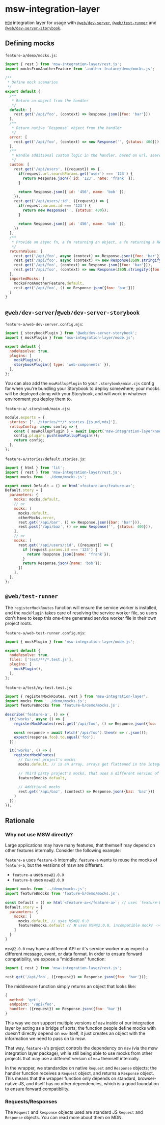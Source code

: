 # msw-integration-layer

[`MSW`](https://mswjs.io/) integration layer for usage with [`@web/dev-server`](https://modern-web.dev/docs/dev-server/overview/), [`@web/test-runner`](https://modern-web.dev/docs/test-runner/overview/) and [`@web/dev-server-storybook`](https://modern-web.dev/docs/dev-server/plugins/storybook/#mainjs-and-previewjs).

## Defining mocks

`feature-a/demo/mocks.js`:
```js
import { rest } from 'msw-integration-layer/rest.js';
import mocksFromAnotherFeature from 'another-feature/demo/mocks.js';
 
/**
 * Define mock scenarios
 */
export default {
  /**
   * Return an object from the handler
   */
  default: [
    rest.get('/api/foo', (context) => Response.json({foo: 'bar'}))
  ],
  /**
   * Return native `Response` object from the handler
   */
  error: [
    rest.get('/api/foo', (context) => new Response('', {status: 400}))
  ],
  /**
   * Handle additional custom logic in the handler, based on url, searchparams, whatever
   */
  custom: [
    rest.get('/api/users', ({request}) => {
      if(request.url.searchParams.get('user') === '123') {
        return Response.json({ id: '123', name: 'frank' });
      }
   
      return Response.json({ id: '456', name: 'bob' });
    }),
    rest.get('/api/users/:id', ({request}) => {
      if(request.params.id === '123') {
        return new Response('', {status: 400});
      }
 
      return Response.json({ id: '456', name: 'bob' });
    })
  ],
  /**
   * Provide an async fn, a fn returning an object, a fn returning a Response, or just an object
   */
  returnValues: [
    rest.get('/api/foo', async (context) => Response.json({foo: 'bar'})),
    rest.get('/api/foo', async (context) => new Response(JSON.stringify({foo: 'bar'}), {status: 200})),
    rest.get('/api/foo', (context) => Response.json({foo: 'bar'})),
    rest.get('/api/foo', (context) => new Response(JSON.stringify({foo: 'bar'}), {status: 200})),
  ],
  importedMocks: [
    mocksFromAnotherFeature.default,
    rest.get('/api/foo', () => Response.json({foo: 'bar'}))
  ]
}
```

## `@web/dev-server`/`@web/dev-server-storybook`

`feature-a/web-dev-server.config.mjs`:
```js
import { storybookPlugin } from '@web/dev-server-storybook';
import { mockPlugin } from 'msw-integration-layer/node.js';

export default {
  nodeResolve: true,
  plugins: [
    mockPlugin(),
    storybookPlugin({ type: 'web-components' }),
  ],
};
```

You can also add the `mswRollupPlugin` to your `.storybook/main.cjs` config for when you're bundling your Storybook to deploy somewhere; your mocks will be deployed along with your Storybook, and will work in whatever environment you deploy them to.

`feature-a/.storybook/main.cjs`:
```js
module.exports = {
  stories: ['../stories/**/*.stories.{js,md,mdx}'],
  rollupConfig: async config => {
    const { mswRollupPlugin } = await import('msw-integration-layer/node.js');
    config.plugins.push(mswRollupPlugin());
    return config;
  },
};
```

`feature-a/stories/default.stories.js`:
```js
import { html } from 'lit';
import { rest } from 'msw-integration-layer/rest.js';
import mocks from '../demo/mocks.js';

export const Default = () => html`<feature-a></feature-a>`;
Default.story = {
  parameters: {
    mocks: mocks.default,
    // or
    mocks: [
      mocks.default,
      otherMocks.error,
      rest.get('/api/bar', () => Response.json({bar: 'bar'})),
      rest.post('/api/baz', () => new Response('', {status: 400})),
    ],
    // or
    mocks: [
      rest.get('/api/users/:id', ({request}) => {
        if (request.params.id === '123') {
          return Response.json({name: 'frank'});
        }
        return Response.json({name: 'bob'});
      })
    ],
  },
};
```

## `@web/test-runner`

The `registerMockRoutes` function will ensure the service worker is installed, and the `mockPlugin` takes care of resolving the service worker file, so users don't have to keep this one-time generated service worker file in their own project roots.

`feature-a/web-test-runner.config.mjs`:
```js
import { mockPlugin } from 'msw-integration-layer/node.js';

export default {
  nodeResolve: true,
  files: ['test/**/*.test.js'],
  plugins: [
    mockPlugin(),
  ],
};
```
`feature-a/test/my-test.test.js`:

```js
import { registerMockRoutes, rest } from 'msw-integration-layer';
import mocks from '../demo/mocks.js';
import featureBmocks from 'feature-b/demo/mocks.js';
 
describe('feature-a', () => {
  it('works', async () => {
    registerMockRoutes(rest.get('/api/foo', () => Response.json({foo: 'foo'})));

    const response = await fetch('/api/foo').then(r => r.json());
    expect(response.foo).to.equal('foo');
  });

  it('works', () => {
    registerMockRoutes(
      // Current project's mocks
      mocks.default, // is an array, arrays get flattened in the integration layer
 
      // Third party project's mocks, that uses a different version of MSW internally
      featureBmocks.default,
 
      // Additional mocks
      rest.get('/api/baz', (context) => Response.json({baz: 'baz'}))
    )
  });
});
```

## Rationale

### Why not use MSW directly?

Large applications may have many features, that themself may depend on other features internally. Consider the following example:

`feature-a` uses `feature-b` internally. `feature-a` wants to reuse the mocks of `feature-b`, but the versions of msw are different.

- `feature-a` uses `msw@1.0.0`
- `feature-b` uses `msw@2.0.0`

```js
import mocks from '../demo/mocks.js';
import featureBmocks from 'feature-b/demo/mocks.js';
 
const Default = () => html`<feature-a></feature-a>`; // uses `feature-b` internally
Default.story = {
  parameters: {
    mocks: [
      mocks.default, // uses MSW@1.0.0
      featureBmocks.default // ❌ uses MSW@2.0.0, incompatible mocks -> MSW@2.0.0 may expect a different service worker, or different API!
    ]
  }
}
```

`msw@2.0.0` may have a different API or it's service worker may expect a different message, event, or data format. In order to ensure forward compatibility, we expose a "middleman" function:

```js
import { rest } from 'msw-integration-layer/rest.js';

rest.get('/api/foo', ({request}) => Response.json({foo: 'bar'}));
```

The middleware function simply returns an object that looks like:

```js
{
  method: 'get',
  endpoint: '/api/foo',
  handler: ({request}) => Response.json({foo: 'bar'})
}
```

This way we can support multiple versions of `msw` inside of our integration layer by acting as a bridge of sorts; the function people define mocks with doesn't directly depend on `msw` itself, it just creates an object with the information we need to pass on to msw.

That way, `feature-a`'s project controls the dependency on `msw` (via the msw integration layer package), while still being able to use mocks from other projects that may use a different version of `msw` themself internally.

In the wrapper, we standardize on native `Request` and `Response` objects; the handler function receives a `Request` object, and returns a `Response` object. This means that the wrapper function only depends on standard, browser-native JS, and itself has no other dependencies, which is a good foundation to ensure forward compatibility.

### Requests/Responses

The `Request` and `Response` objects used are standard JS `Request` and `Response` objects. You can read more about them on MDN.
